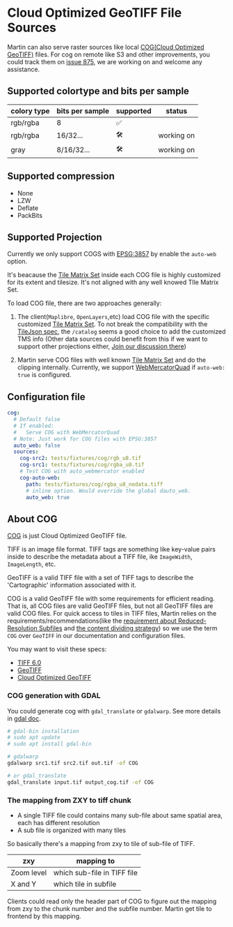 # Cloud Optimized GeoTIFF File Sources

Martin can also serve raster sources like local [COG(Cloud Optimized GeoTIFF)](https://cogeo.org/) files. For cog on remote like S3 and other improvements, you could track them on [issue 875](https://github.com/maplibre/martin/issues/875), we are working on and welcome any assistance.

## Supported colortype and bits per sample

| colory type | bits per sample | supported | status     |
| ----------- | --------------- | --------- | ---------- |
| rgb/rgba    | 8               | ✅         |            |
| rgb/rgba    | 16/32...        | 🛠️         | working on |
| gray        | 8/16/32...      | 🛠️         | working on |

## Supported compression

* None
* LZW
* Deflate
* PackBits

## Supported Projection

Currently we only support COGS with [EPSG:3857](https://epsg.io/3857) by enable the `auto-web` option.

It's beacause the [Tile Matrix Set](https://docs.ogc.org/is/17-083r2/17-083r2.html#72) inside each COG file is highly customized for its extent and tilesize. It's not aligned
with any well knowed TIle Matrix Set.

To load COG file, there are two approaches generally:

1. The client(`Maplibre`, `OpenLayers`,etc) load COG file with the specific customized [Tile Matrix Set](https://docs.ogc.org/is/17-083r2/17-083r2.html#72).
  To not break the compatibility with the [TileJson spec](https://github.com/mapbox/tilejson-spec), the `/catalog` seems a good choice to add the customized TMS info (Other data sources could benefit from this if we want to support other projections either, [Join our discussion there](https://github.com/maplibre/martin/issues/343))

2. Martin serve COG files with well known [Tile Matrix Set](https://docs.ogc.org/is/17-083r2/17-083r2.html#72) and do the clipping internally.
   Currently, we support [WebMercatorQuad](https://docs.ogc.org/is/17-083r2/17-083r2.html#72) if `auto-web: true` is configured.

## Configuration file

```yml
cog:
  # Default false
  # If enabled:
  #   Serve COG with WebMercatorQuad
  # Note: Just work for COG files with EPSG:3857
  auto_web: false
  sources:
    cog-src2: tests/fixtures/cog/rgb_u8.tif
    cog-src1: tests/fixtures/cog/rgba_u8.tif
    # Test COG with auto_webmercator enabled
    cog-auto-web:
      path: tests/fixtures/cog/rgba_u8_nodata.tiff
      # inline option. Would override the global dauto_web.
      auto_web: true
```

## About COG

[COG](https://cogeo.org/) is just Cloud Optimized GeoTIFF file.

TIFF is an image file format. TIFF tags are something like key-value pairs inside to describe the metadata about a TIFF file, ike `ImageWidth`, `ImageLength`, etc.

GeoTIFF is a valid TIFF file with a set of TIFF tags to describe the 'Cartographic' information associated with it.

COG is a valid GeoTIFF file with some requirements for efficient reading. That is, all COG files are valid GeoTIFF files, but not all GeoTIFF files are valid COG files. For quick access to tiles in TIFF files, Martin relies on the requirements/recommendations(like the [requirement about Reduced-Resolution Subfiles](https://docs.ogc.org/is/21-026/21-026.html#_requirement_reduced_resolution_subfiles) and [the content dividing strategy](https://docs.ogc.org/is/21-026/21-026.html#_tiles)) so we use the term `COG` over `GeoTIFF` in our documentation and configuration files.

You may want to visit these specs:

* [TIFF 6.0](https://www.itu.int/itudoc/itu-t/com16/tiff-fx/docs/tiff6.pdf)
* [GeoTIFF](https://docs.ogc.org/is/19-008r4/19-008r4.html)
* [Cloud Optimized GeoTIFF](https://docs.ogc.org/is/21-026/21-026.html)

### COG generation with GDAL

You could generate cog with `gdal_translate` or `gdalwarp`. See more details in [gdal doc](https://gdal.org/en/latest/drivers/raster/cog.html).

```bash
# gdal-bin installation
# sudo apt update
# sudo apt install gdal-bin

# gdalwarp
gdalwarp src1.tif src2.tif out.tif -of COG

# or gdal_translate
gdal_translate input.tif output_cog.tif -of COG
```

### The mapping from ZXY to tiff chunk

* A single TIFF file could contains many sub-file about same spatial area, each has different resolution
* A sub file is organized with many tiles

So basically there's a mapping from zxy to tile of sub-file of TIFF.

| zxy        | mapping to                  |
| ---------- | --------------------------- |
| Zoom level | which sub-file in TIFF file |
| X and Y    | which tile in subfile       |

Clients could read only the header part of COG to figure out the mapping from zxy to the chunk number and the subfile number. Martin get tile to frontend by this mapping.
